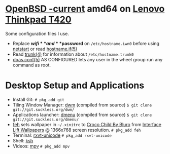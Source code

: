 # [OpenBSD -current](https://www.openbsd.org/faq/current.html) amd64 on [Lenovo Thinkpad T420](http://shop.lenovo.com/us/en/laptops/thinkpad/t-series/t420s/)

Some configuration files I use.

* Replace **$wifi** and **$password** on `/etc/hostname.iwn0` before using [netstart](http://man.openbsd.org/netstart) or read [hostname.if(5)](http://man.openbsd.org/hostname.if)
* Read [trunk(4)](http://man.openbsd.org/trunk) for information about `/etc/hostname.trunk0`
* [doas.conf(5)](http://man.openbsd.org/doas.conf) AS CONFIGURED lets any user in the wheel group run any command as root.

# Desktop Setup and Applications
* Install Git: ```# pkg_add git```
* Tiling Window Manager: [dwm](http://dwm.suckless.org/) (compiled from source) ```$ git clone git://git.suckless.org/dwm/```
* Applications launcher: [dmenu](http://tools.suckless.org/dmenu/) (compiled from source) ```$ git clone git://git.suckless.org/dmenu/```
* [feh](https://feh.finalrewind.org/) sets wallpaper in `~/.xinitrc` to [Croco Child By Bluro](https://interfacelift.com/wallpaper/details/3922/croco_child.html) from [Interface Lift Wallpapers](https://interfacelift.com/wallpaper/downloads/date/any/) @ 1366x768 screen resolution.
```# pkg_add feh```
* Terminal: [rxvt-unicode](http://software.schmorp.de/pkg/rxvt-unicode.html)
```# pkg_add rxvt-unicode```
* Shell: [ksh](http://man.openbsd.org/ksh)
* Videos: [mpv](https://mpv.io/)
  ```# pkg_add mpv```
